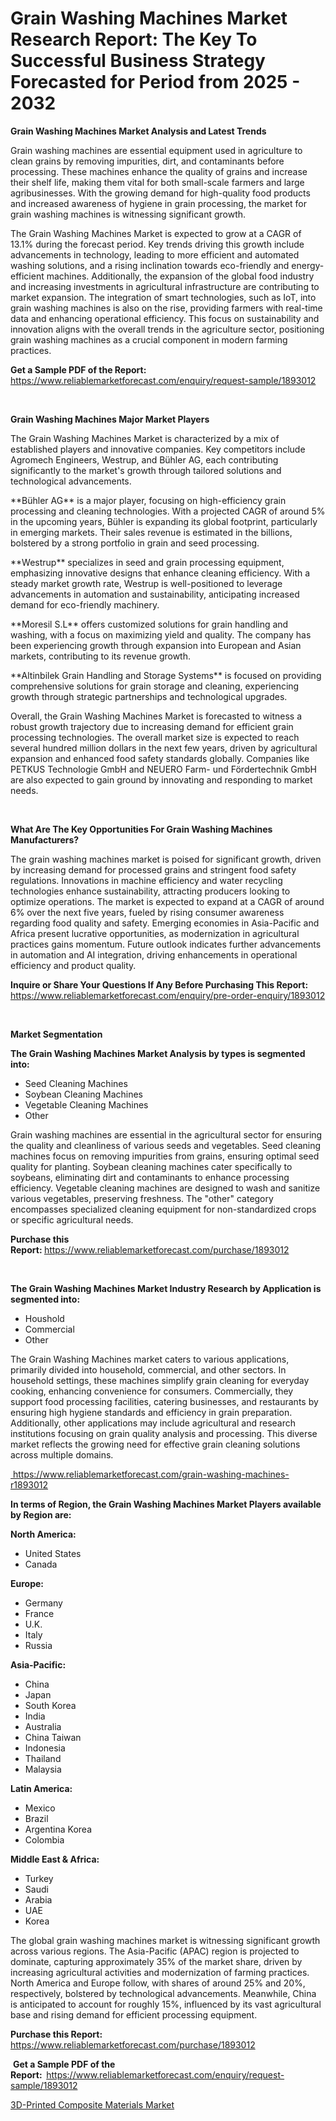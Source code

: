 <p><h1>Grain Washing Machines Market Research Report: The Key To Successful Business Strategy Forecasted for Period from 2025 - 2032</h1></p><p><strong>Grain Washing Machines Market Analysis and Latest Trends</strong></p>
<p><p>Grain washing machines are essential equipment used in agriculture to clean grains by removing impurities, dirt, and contaminants before processing. These machines enhance the quality of grains and increase their shelf life, making them vital for both small-scale farmers and large agribusinesses. With the growing demand for high-quality food products and increased awareness of hygiene in grain processing, the market for grain washing machines is witnessing significant growth.</p><p>The Grain Washing Machines Market is expected to grow at a CAGR of 13.1% during the forecast period. Key trends driving this growth include advancements in technology, leading to more efficient and automated washing solutions, and a rising inclination towards eco-friendly and energy-efficient machines. Additionally, the expansion of the global food industry and increasing investments in agricultural infrastructure are contributing to market expansion. The integration of smart technologies, such as IoT, into grain washing machines is also on the rise, providing farmers with real-time data and enhancing operational efficiency. This focus on sustainability and innovation aligns with the overall trends in the agriculture sector, positioning grain washing machines as a crucial component in modern farming practices.</p></p>
<p><strong>Get a Sample PDF of the Report:&nbsp;</strong> <a href="https://www.reliablemarketforecast.com/enquiry/request-sample/1893012?utm_campaign=2750&utm_medium=2&utm_source=Github&utm_content=ia&utm_term=28032025&utm_id=grain-washing-machines">https://www.reliablemarketforecast.com/enquiry/request-sample/1893012</a></p>
<p>&nbsp;</p>
<p><strong>Grain Washing Machines Major Market Players</strong></p>
<p><p>The Grain Washing Machines Market is characterized by a mix of established players and innovative companies. Key competitors include Agromech Engineers, Westrup, and Bühler AG, each contributing significantly to the market's growth through tailored solutions and technological advancements.</p><p>**Bühler AG** is a major player, focusing on high-efficiency grain processing and cleaning technologies. With a projected CAGR of around 5% in the upcoming years, Bühler is expanding its global footprint, particularly in emerging markets. Their sales revenue is estimated in the billions, bolstered by a strong portfolio in grain and seed processing.</p><p>**Westrup** specializes in seed and grain processing equipment, emphasizing innovative designs that enhance cleaning efficiency. With a steady market growth rate, Westrup is well-positioned to leverage advancements in automation and sustainability, anticipating increased demand for eco-friendly machinery.</p><p>**Moresil S.L** offers customized solutions for grain handling and washing, with a focus on maximizing yield and quality. The company has been experiencing growth through expansion into European and Asian markets, contributing to its revenue growth.</p><p>**Altinbilek Grain Handling and Storage Systems** is focused on providing comprehensive solutions for grain storage and cleaning, experiencing growth through strategic partnerships and technological upgrades.</p><p>Overall, the Grain Washing Machines Market is forecasted to witness a robust growth trajectory due to increasing demand for efficient grain processing technologies. The overall market size is expected to reach several hundred million dollars in the next few years, driven by agricultural expansion and enhanced food safety standards globally. Companies like PETKUS Technologie GmbH and NEUERO Farm- und Fördertechnik GmbH are also expected to gain ground by innovating and responding to market needs.</p></p>
<p>&nbsp;</p>
<p><strong>What Are The Key Opportunities For Grain Washing Machines Manufacturers?</strong></p>
<p><p>The grain washing machines market is poised for significant growth, driven by increasing demand for processed grains and stringent food safety regulations. Innovations in machine efficiency and water recycling technologies enhance sustainability, attracting producers looking to optimize operations. The market is expected to expand at a CAGR of around 6% over the next five years, fueled by rising consumer awareness regarding food quality and safety. Emerging economies in Asia-Pacific and Africa present lucrative opportunities, as modernization in agricultural practices gains momentum. Future outlook indicates further advancements in automation and AI integration, driving enhancements in operational efficiency and product quality.</p></p>
<p><strong>Inquire or Share Your Questions If Any Before Purchasing This Report:</strong> <a href="https://www.reliablemarketforecast.com/enquiry/pre-order-enquiry/1893012?utm_campaign=2750&utm_medium=2&utm_source=Github&utm_content=ia&utm_term=28032025&utm_id=grain-washing-machines">https://www.reliablemarketforecast.com/enquiry/pre-order-enquiry/1893012</a></p>
<p>&nbsp;</p>
<p><strong>Market Segmentation</strong></p>
<p><strong>The Grain Washing Machines Market Analysis by types is segmented into:</strong></p>
<p><ul><li>Seed Cleaning Machines</li><li>Soybean Cleaning Machines</li><li>Vegetable Cleaning Machines</li><li>Other</li></ul></p>
<p><p>Grain washing machines are essential in the agricultural sector for ensuring the quality and cleanliness of various seeds and vegetables. Seed cleaning machines focus on removing impurities from grains, ensuring optimal seed quality for planting. Soybean cleaning machines cater specifically to soybeans, eliminating dirt and contaminants to enhance processing efficiency. Vegetable cleaning machines are designed to wash and sanitize various vegetables, preserving freshness. The "other" category encompasses specialized cleaning equipment for non-standardized crops or specific agricultural needs.</p></p>
<p><strong>Purchase this Report:&nbsp;</strong><a href="https://www.reliablemarketforecast.com/purchase/1893012?utm_campaign=2750&utm_medium=2&utm_source=Github&utm_content=ia&utm_term=28032025&utm_id=grain-washing-machines">https://www.reliablemarketforecast.com/purchase/1893012</a></p>
<p>&nbsp;</p>
<p><strong>The Grain Washing Machines Market Industry Research by Application is segmented into:</strong></p>
<p><ul><li>Houshold</li><li>Commercial</li><li>Other</li></ul></p>
<p><p>The Grain Washing Machines market caters to various applications, primarily divided into household, commercial, and other sectors. In household settings, these machines simplify grain cleaning for everyday cooking, enhancing convenience for consumers. Commercially, they support food processing facilities, catering businesses, and restaurants by ensuring high hygiene standards and efficiency in grain preparation. Additionally, other applications may include agricultural and research institutions focusing on grain quality analysis and processing. This diverse market reflects the growing need for effective grain cleaning solutions across multiple domains.</p></p>
<p><a href="https://www.reliablemarketforecast.com/grain-washing-machines-r1893012?utm_campaign=2750&utm_medium=2&utm_source=Github&utm_content=ia&utm_term=28032025&utm_id=grain-washing-machines">&nbsp;https://www.reliablemarketforecast.com/grain-washing-machines-r1893012</a></p>
<p><strong>In terms of Region, the Grain Washing Machines Market Players available by Region are:</strong></p>
<p>
    <p> <strong> North America: </strong>
        <ul>
            <li>United States</li>
            <li>Canada</li>
        </ul>
        </p> 
    <p> <strong> Europe: </strong>
        <ul>
            <li>Germany</li>
            <li>France</li>
            <li>U.K.</li>
            <li>Italy</li>
            <li>Russia</li>
        </ul>
        </p> 
    <p> <strong> Asia-Pacific: </strong>
        <ul>
            <li>China</li>
            <li>Japan</li>
            <li>South Korea</li>
            <li>India</li>
            <li>Australia</li>
            <li>China Taiwan</li>
            <li>Indonesia</li>
            <li>Thailand</li>
            <li>Malaysia</li>
        </ul>
        </p> 
    <p> <strong> Latin America: </strong>
        <ul>
            <li>Mexico</li>
            <li>Brazil</li>
            <li>Argentina Korea</li>
            <li>Colombia</li>
        </ul>
        </p> 
    <p> <strong> Middle East & Africa: </strong>
        <ul>
            <li>Turkey</li>
            <li>Saudi</li>
            <li>Arabia</li>
            <li>UAE</li>
            <li>Korea</li>
        </ul>
    </p>
    </p>
<p><p>The global grain washing machines market is witnessing significant growth across various regions. The Asia-Pacific (APAC) region is projected to dominate, capturing approximately 35% of the market share, driven by increasing agricultural activities and modernization of farming practices. North America and Europe follow, with shares of around 25% and 20%, respectively, bolstered by technological advancements. Meanwhile, China is anticipated to account for roughly 15%, influenced by its vast agricultural base and rising demand for efficient processing equipment.</p></p>
<p><strong>Purchase this Report: </strong><a href="https://www.reliablemarketforecast.com/purchase/1893012?utm_campaign=2750&utm_medium=2&utm_source=Github&utm_content=ia&utm_term=28032025&utm_id=grain-washing-machines">https://www.reliablemarketforecast.com/purchase/1893012</a></p>
<p>&nbsp;<strong>Get a Sample PDF of the Report:&nbsp;&nbsp;</strong><a href="https://www.reliablemarketforecast.com/enquiry/request-sample/1893012?utm_campaign=2750&utm_medium=2&utm_source=Github&utm_content=ia&utm_term=28032025&utm_id=grain-washing-machines">https://www.reliablemarketforecast.com/enquiry/request-sample/1893012</a></p>
<p><strong></strong></p>
<p><p><a href="https://github.com/dolorespeddico90/Market-Research-Report-List-1/blob/main/3d-printed-composite-materials-market.md?utm_campaign=2750&utm_medium=2&utm_source=Github&utm_content=ia&utm_term=28032025&utm_id=grain-washing-machines">3D-Printed Composite Materials Market</a></p></p>
